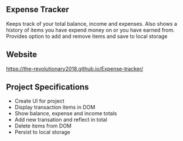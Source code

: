 ## Expense Tracker

Keeps track of your total balance, income and expenses. Also shows a history of items you have expend money on or you have earned from. Provides option to add and remove items and save to local storage

## Website

https://the-revolutionary2018.github.io/Expense-tracker/

## Project Specifications

- Create UI for project
- Display transaction items in DOM
- Show balance, expense and income totals
- Add new transation and reflect in total
- Delete items from DOM
- Persist to local storage
